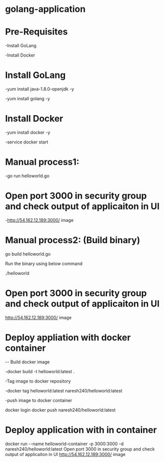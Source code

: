 # golang-application
# Pre-Requisites
-Install GoLang

-Install Docker
# Install GoLang
-yum install java-1.8.0-openjdk -y

-yum install golang -y
# Install Docker
-yum install docker -y

-service docker start
# Manual process1:
-go run helloworld.go
# Open port 3000 in security group and check output of applicaiton in UI
-http://54.162.12.189:3000/ image

# Manual process2: (Build binary)
go build helloworld.go

Run the binary using below command

./helloworld
# Open port 3000 in security group and check output of applicaiton in UI
http://54.162.12.189:3000/ image

# Deploy appliation with docker container
-- Build docker image

-docker build -t helloworld:latest .

-Tag image to docker repository

-docker tag helloworld:latest naresh240/helloworld:latest

-push image to docker container

docker login
docker push naresh240/helloworld:latest
# Deploy application with in container
docker run --name helloworld-container -p 3000:3000 -d naresh240/helloworld:latest
Open port 3000 in security group and check output of applicaiton in UI
http://54.162.12.189:3000/ image
